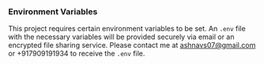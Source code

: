 ### Environment Variables

This project requires certain environment variables to be set. An `.env` file with the necessary variables will be provided securely via email or an encrypted file sharing service. Please contact me at ashnavs07@gmail.com or +917909191934 to receive the `.env` file.
